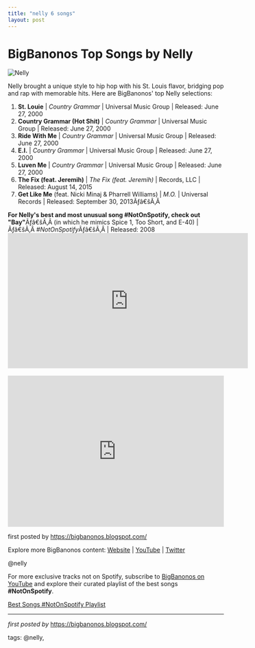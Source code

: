 ```yaml
---
title: "nelly 6 songs"
layout: post
---
```

<h1>BigBanonos Top Songs by Nelly</h1>
<img alt="Nelly" src="https://i.ytimg.com/vi/BfzsMQGqrt0/maxresdefault.jpg" /> <p>Nelly brought a unique style to hip hop with his St. Louis flavor, bridging pop and rap with memorable hits. Here are BigBanonos' top Nelly selections:</p> <ol> <li><strong>St. Louie</strong> | <em>Country Grammar</em> | Universal Music Group | Released: June 27, 2000</li> <li><strong>Country Grammar (Hot Shit)</strong> | <em>Country Grammar</em> | Universal Music Group | Released: June 27, 2000</li> <li><strong>Ride With Me</strong> | <em>Country Grammar</em> | Universal Music Group | Released: June 27, 2000</li> <li><strong>E.I.</strong> | <em>Country Grammar</em> | Universal Music Group | Released: June 27, 2000</li> <li><strong>Luven Me</strong> | <em>Country Grammar</em> | Universal Music Group | Released: June 27, 2000</li> <li><strong>The Fix (feat. Jeremih)</strong> | <em>The Fix (feat. Jeremih)</em> | Records, LLC | Released: August 14, 2015</li> <li><strong>Get Like Me</strong> (feat. Nicki Minaj & Pharrell Williams) | <em>M.O.</em> | Universal Records | Released: September 30, 2013Ãƒâ€šÃ‚Â </li>
</ol><div><strong>For Nelly's best and most unusual song #NotOnSpotify, check out "Bay"</strong>Ãƒâ€šÃ‚Â (in which he mimics Spice 1, Too Short, and E-40) |Ãƒâ€šÃ‚Â <em>#NotOnSpotify</em>Ãƒâ€šÃ‚Â | Released: 2008</div><div><iframe allowfullscreen="" frameborder="0" height="315" src="https://www.youtube.com/embed/BcmQQT0b-Hk?list=PLtuNtuTatqI0dafkurxAG1Xe-yZq9TtQY" width="560"></iframe></div><div><br /></div> <div> <iframe allow="autoplay; clipboard-write; encrypted-media; fullscreen; picture-in-picture" frameborder="0" height="352" loading="lazy" src="https://open.spotify.com/embed/playlist/5KEiSxpUDkNcum9jxltNTD?utm_source=generator" width="100%"></iframe>
</div> <p>first posted by <a href="https://bigbanonos.blogspot.com/">https://bigbanonos.blogspot.com/</a></p> <div> <p>Explore more BigBanonos content: <a href="https://bigbanonos.blogspot.com/">Website</a> | <a href="https://www.youtube.com/@BigBanonos">YouTube</a> | <a href="https://x.com/bigbanonos">Twitter</a></p>
</div> <!--Tags-->
<p>@nelly</p>


<!--Subscribe and Playlist Links-->
<div>
    <p>For more exclusive tracks not on Spotify, subscribe to <a href="https://www.youtube.com/@BigBanonos" target="_blank">BigBanonos on YouTube</a> and explore their curated playlist of the best songs <strong>#NotOnSpotify</strong>.</p>
    <p><a href="https://www.youtube.com/playlist?list=PLtuNtuTatqI0kFahUCbtbfenC_ET5O_tr" target="_blank">Best Songs #NotOnSpotify Playlist<br /></a></p></div>

<hr />

<p><em>first posted by</em> <a href="https://bigbanonos.blogspot.com/" rel="noopener" target="_new">https://bigbanonos.blogspot.com/</a></p>

<p>tags: @nelly,</p>
